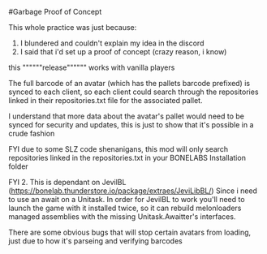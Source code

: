 #Garbage Proof of Concept

This whole practice was just because:
1. I blundered and couldn't explain my idea in the discord
2. I said that i'd set up a proof of concept (crazy reason, i know)

this """"""release"""""" works with vanilla players

The full barcode of an avatar (which has the pallets barcode prefixed) 
is synced to each client, so each client could search through 
the repositories linked in their repositories.txt file for the 
associated pallet.

I understand that more data about the avatar's pallet would need to be synced 
for security and updates, this is just to show that it's possible in a crude fashion

FYI due to some SLZ code shenanigans, this mod will only search repositories
linked in the repositories.txt in your BONELABS Installation folder

FYI 2. This is dependant on JevilBL (https://bonelab.thunderstore.io/package/extraes/JeviLibBL/)
Since i need to use an await on a Unitask. In order for JevilBL to work you'll need to launch
the game with it installed twice, so it can rebuild melonloaders managed assemblies with the
missing Unitask.Awaitter's interfaces.


There are some obvious bugs that will stop certain avatars from loading, just due to how
it's parseing and verifying barcodes
